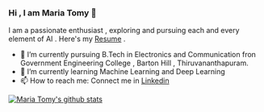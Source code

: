 ### Hi , I am Maria Tomy 👋

I am a passionate enthusiast , exploring and pursuing each and every element of AI .
Here's my [Resume](https://www.htmlpublish.com/convert-pdf-to-html/success-pdftohtml.aspx?zip=DocStorage/fac63797-2d70-42e8-be0b-bff1d9a625dd/output.zip) .

- 🔭 I’m currently pursuing B.Tech in Electronics and Communication fron Government Engineering College , Barton Hill , Thiruvananthapuram.
- 🌱 I’m currently learning Machine Learning and Deep Learning  
- 📫 How to reach me: Connect me in [Linkedin](https://www.linkedin.com/in/maria-tomy-95607a1b0/)


[![Maria Tomy's github stats](https://github-readme-stats.vercel.app/api?username=mariatomy9)](https://github.com/mariatomy9/github-readme-stats)





